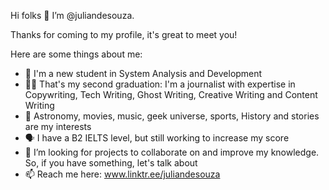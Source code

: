 Hi folks 👋 I’m @juliandesouza.

Thanks for coming to my profile, it's great to meet you!

Here are some things about me:

- 🌱 I'm a new student in System Analysis and Development
- ✍🏻 That's my second graduation: I'm a journalist with expertise in Copywriting, Tech Writing, Ghost Writing, Creative Writing and Content Writing 
- 👀 Astronomy, movies, music, geek universe, sports, History and stories are my interests 
- 🗣 I have a B2 IELTS level, but still working to increase my score 
- 💞️ I’m looking for projects to collaborate on and improve my knowledge. So, if you have something, let's talk about 
- 📫 Reach me here: www.linktr.ee/juliandesouza 
